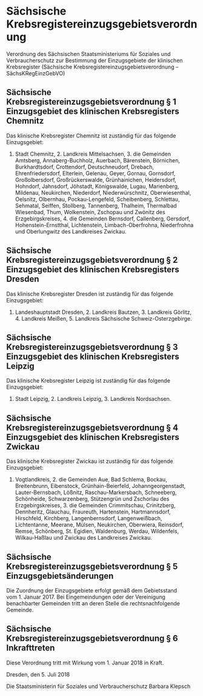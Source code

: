 # Sächsische Krebsregistereinzugsgebietsverordnung

Verordnung des Sächsischen Staatsministeriums für Soziales und Verbraucherschutz zur Bestimmung der Einzugsgebiete der klinischen Krebsregister (Sächsische Krebsregistereinzugsgebietsverordnung – SächsKRegEinzGebVO)

## Sächsische Krebsregistereinzugsgebietsverordnung § 1 Einzugsgebiet des klinischen Krebsregisters Chemnitz

Das klinische Krebsregister Chemnitz ist zuständig für das folgende Einzugsgebiet:

1. Stadt Chemnitz, 2. Landkreis Mittelsachsen, 3. die Gemeinden Amtsberg, Annaberg-Buchholz, Auerbach, Bärenstein, Börnichen, Burkhardtsdorf, Crottendorf, Deutschneudorf, Drebach, Ehrenfriedersdorf, Elterlein, Gelenau, Geyer, Gornau, Gornsdorf, Großolbersdorf, Großrückerswalde, Grünhainichen, Heidersdorf, Hohndorf, Jahnsdorf, Jöhstadt, Königswalde, Lugau, Marienberg, Mildenau, Neukirchen, Niederdorf, Niederwürschnitz, Oberwiesenthal, Oelsnitz, Olbernhau, Pockau-Lengefeld, Scheibenberg, Schlettau, Sehmatal, Seiffen, Stollberg, Tannenberg, Thalheim, Thermalbad Wiesenbad, Thum, Wolkenstein, Zschopau und Zwönitz des Erzgebirgskreises, 4. die Gemeinden Bernsdorf, Callenberg, Gersdorf, Hohenstein-Ernstthal, Lichtenstein, Limbach-Oberfrohna, Niederfrohna und Oberlungwitz des Landkreises Zwickau. 
## Sächsische Krebsregistereinzugsgebietsverordnung § 2 Einzugsgebiet des klinischen Krebsregisters Dresden

Das klinische Krebsregister Dresden ist zuständig für das folgende Einzugsgebiet:

1. Landeshauptstadt Dresden, 2. Landkreis Bautzen, 3. Landkreis Görlitz, 4. Landkreis Meißen, 5. Landkreis Sächsische Schweiz-Osterzgebirge. 
## Sächsische Krebsregistereinzugsgebietsverordnung § 3 Einzugsgebiet des klinischen Krebsregisters Leipzig

Das klinische Krebsregister Leipzig ist zuständig für das folgende Einzugsgebiet:

1. Stadt Leipzig, 2. Landkreis Leipzig, 3. Landkreis Nordsachsen. 
## Sächsische Krebsregistereinzugsgebietsverordnung § 4 Einzugsgebiet des klinischen Krebsregisters Zwickau

Das klinische Krebsregister Zwickau ist zuständig für das folgende Einzugsgebiet:

1. Vogtlandkreis, 2. die Gemeinden Aue, Bad Schlema, Bockau, Breitenbrunn, Eibenstock, Grünhain-Beierfeld, Johanngeorgenstadt, Lauter-Bernsbach, Lößnitz, Raschau-Markersbach, Schneeberg, Schönheide, Schwarzenberg, Stützengrün und Zschorlau des Erzgebirgskreises, 3. die Gemeinden Crimmitschau, Crinitzberg, Dennheritz, Glauchau, Fraureuth, Hartenstein, Hartmannsdorf, Hirschfeld, Kirchberg, Langenbernsdorf, Langenweißbach, Lichtentanne, Meerane, Mülsen, Neukirchen, Oberwiera, Reinsdorf, Remse, Schönberg, St. Egidien, Waldenburg, Werdau, Wildenfels, Wilkau-Haßlau und Zwickau des Landkreises Zwickau. 
## Sächsische Krebsregistereinzugsgebietsverordnung § 5 Einzugsgebietsänderungen

Die Zuordnung der Einzugsgebiete erfolgt gemäß dem Gebietsstand vom 1. Januar 2017. Bei Eingemeindungen oder der Vereinigung benachbarter Gemeinden tritt an deren Stelle die rechtsnachfolgende Gemeinde.


## Sächsische Krebsregistereinzugsgebietsverordnung § 6 Inkrafttreten

Diese Verordnung tritt mit Wirkung vom 1. Januar 2018 in Kraft.

Dresden, den 5. Juli 2018

Die Staatsministerin für Soziales und Verbraucherschutz
          Barbara Klepsch

